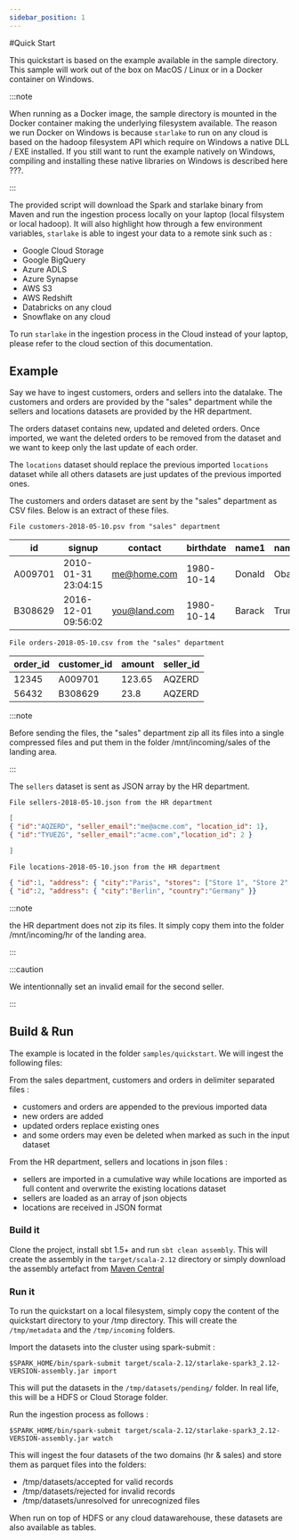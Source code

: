 ```yaml
---
sidebar_position: 1
---
```


#Quick Start

This quickstart is based on the example available in the sample directory.
This sample will work out of the box on MacOS / Linux or in a Docker container on Windows.


:::note

When running as a Docker image, the sample directory is mounted in the Docker container making the underlying filesystem available. The reason we run Docker on Windows is because `starlake` to run on any cloud is based on the hadoop filesystem API which require on Windows a native DLL / EXE installed. If you still want to runt the example natively on Windows, compiling and installing these native libraries on Windows is described here ???. 

:::

The provided script will download the Spark and starlake binary from Maven and run the ingestion process locally on your laptop (local filsystem or local hadoop). It will also highlight how through a few environment variables, `starlake` is able to ingest your data to a remote sink such as :

- Google Cloud Storage
- Google BigQuery
- Azure ADLS
- Azure Synapse
- AWS S3
- AWS Redshift
- Databricks on any cloud
- Snowflake on any cloud

To run `starlake` in the ingestion process in the Cloud instead of your laptop, please refer to the cloud section of this documentation.

## Example
Say we have to ingest customers, orders and sellers into the datalake.
The customers and orders are provided by the "sales" department while
the sellers and locations datasets are provided by the HR department.

The orders dataset contains new, updated and deleted orders.
Once imported, we want the deleted orders to be removed from the dataset and
we want to keep only the last update of each order.


The `locations` dataset should replace the previous imported `locations` dataset
while all others datasets are just updates of the previous imported ones.

The customers and orders dataset are sent by the "sales" department
as CSV  files. Below is an extract of these files.

``File customers-2018-05-10.psv from "sales" department``

id|signup|contact|birthdate|name1|name2
---|---|---|---|---|---
A009701|2010-01-31 23:04:15|me@home.com|1980-10-14|Donald|Obama
B308629|2016-12-01 09:56:02|you@land.com|1980-10-14|Barack|Trump

``File orders-2018-05-10.csv from the "sales" department``

order_id|customer_id|amount|seller_id
---|---|---|---
12345|A009701|123.65|AQZERD
56432|B308629|23.8|AQZERD

:::note 

Before sending the files, the "sales" department zip all its files
into a single compressed files and put them in the folder /mnt/incoming/sales of the landing area.

:::

The `sellers` dataset is sent as JSON array by the HR department.

``File sellers-2018-05-10.json from the HR department``

````json
[
{ "id":"AQZERD", "seller_email":"me@acme.com", "location_id": 1},
{ "id":"TYUEZG", "seller_email":"acme.com","location_id": 2 }

]
````

``File locations-2018-05-10.json from the HR department``

````json
{ "id":1, "address": { "city":"Paris", "stores": ["Store 1", "Store 2", "Store 3"] "country":"France" }}
{ "id":2, "address": { "city":"Berlin", "country":"Germany" }}
````



:::note

the HR department does not zip its files. It simply copy them into the
folder /mnt/incoming/hr of the landing area.

:::


:::caution

We intentionnally set an invalid email for the second seller.

:::


## Build & Run
The example is located in the folder ``samples/quickstart``.
We will ingest the following files:

From the sales department, customers and orders in delimiter separated files :
- customers and orders are appended to the previous imported data
- new orders are added
- updated orders replace existing ones
- and some orders may even be deleted when marked as such in the input dataset

From the HR department, sellers and locations in json files :
- sellers are imported in a cumulative way while locations are imported as full content and overwrite the existing locations dataset
- sellers are loaded as an array of json objects
- locations are received in JSON format



### Build it
Clone the project, install sbt 1.5+ and run ``sbt clean assembly``. This will create the assembly in the ``target/scala-2.12`` directory
or simply download the assembly artefact from [Maven Central](https://maven-badges.herokuapp.com/maven-central/ai.starlake/starlake-spark3_2.12)


### Run it
To run the quickstart on a local filesystem, simply copy the content of the quickstart directory to your /tmp directory.
This will create the ``/tmp/metadata`` and the ``/tmp/incoming`` folders.

Import the datasets into the cluster using spark-submit :

````shell
$SPARK_HOME/bin/spark-submit target/scala-2.12/starlake-spark3_2.12-VERSION-assembly.jar import
````

This will put the datasets in the ``/tmp/datasets/pending/`` folder. In real life, this will be a HDFS or Cloud Storage folder.

Run the ingestion process as follows :

````shell
$SPARK_HOME/bin/spark-submit target/scala-2.12/starlake-spark3_2.12-VERSION-assembly.jar watch
````


This will ingest the four datasets of the two domains (hr & sales) and store them as parquet files into the folders:
- /tmp/datasets/accepted for valid records
- /tmp/datasets/rejected for invalid records
- /tmp/datasets/unresolved for unrecognized files


When run on top of HDFS or any cloud datawarehouse, these datasets are also available as tables.


